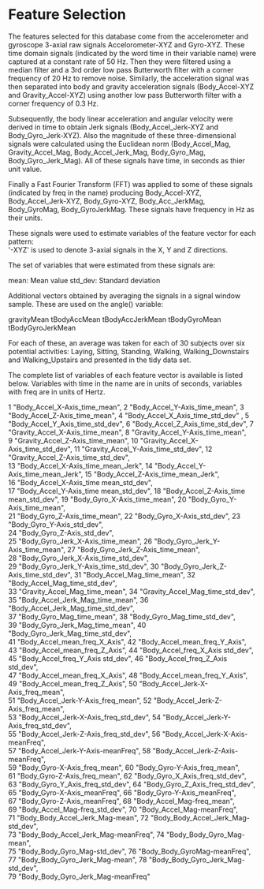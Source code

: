 Feature Selection 
=================

The features selected for this database come from the accelerometer and gyroscope 3-axial raw signals Accelorometer-XYZ and Gyro-XYZ. These time domain signals (indicated by the word time in their variable name) were captured at a constant rate of 50 Hz. Then they were filtered using a median filter and a 3rd order low pass Butterworth filter with a corner frequency of 20 Hz to remove noise. Similarly, the acceleration signal was then separated into body and gravity acceleration signals (Body_Accel-XYZ and Gravity_Accel-XYZ) using another low pass Butterworth filter with a corner frequency of 0.3 Hz. 

Subsequently, the body linear acceleration and angular velocity were derived in time to obtain Jerk signals (Body_Accel_Jerk-XYZ and Body_Gyro_Jerk-XYZ). Also the magnitude of these three-dimensional signals were calculated using the Euclidean norm (Body_Accel_Mag, Gravity_Accel_Mag, Body_Accel_Jerk_Mag, Body_Gyro_Mag, Body_Gyro_Jerk_Mag). All of these signals have time, in seconds as thier unit value.

Finally a Fast Fourier Transform (FFT) was applied to some of these signals (indicated by freq in the name) producing Body_Accel-XYZ, Body_Accel_Jerk-XYZ, Body_Gyro-XYZ, Body_Acc_JerkMag, Body_GyroMag, Body_GyroJerkMag. These signals have frequency in Hz as their units.

These signals were used to estimate variables of the feature vector for each pattern:  
'-XYZ' is used to denote 3-axial signals in the X, Y and Z directions.

The set of variables that were estimated from these signals are: 

mean: Mean value
std_dev: Standard deviation

Additional vectors obtained by averaging the signals in a signal window sample. These are used on the angle() variable:

gravityMean
tBodyAccMean
tBodyAccJerkMean
tBodyGyroMean
tBodyGyroJerkMean

For each of these, an average was taken for each of 30 subjects over six potential activities: Laying, Sitting, Standing, Walking, Walking_Downstairs and Walking_Upstairs and presented in the tidy data set. 


The complete list of variables of each feature vector is available is listed below. Variables with time in the name are in units of seconds, variables with freq are in units of Hertz.

1             "Body_Accel_X-Axis_time_mean",
2             "Body_Accel_Y-Axis_time_mean", 
3             "Body_Accel_Z-Axis_time_mean", 
4             "Body_Accel_X_Axis_time_std_dev" , 
5             "Body_Accel_Y_Axis_time_std_dev",
6             "Body_Accel_Z_Axis_time_std_dev",
7             "Gravity_Accel_X-Axis_time_mean", 
8             "Gravity_Accel_Y-Axis_time_mean",           
9             "Gravity_Accel_Z-Axis_time_mean",
10             "Gravity_Accel_X-Axis_time_std_dev",
11             "Gravity_Accel_Y-Axis_time_std_dev",
12             "Gravity_Accel_Z-Axis_time_std_dev",            
13             "Body_Accel_X-Axis_time_mean_Jerk",
14             "Body_Accel_Y-Axis_time_mean_Jerk",
15             "Body_Accel_Z-Axis_time_mean_Jerk",          
16             "Body_Accel_X-Axis_time mean_std_dev",           
17             "Body_Accel_Y-Axis_time mean_std_dev",
18             "Body_Accel_Z-Axis_time mean_std_dev",
19             "Body_Gyro_X-Axis_time_mean",
20             "Body_Gyro_Y-Axis_time_mean",             
21             "Body_Gyro_Z-Axis_time_mean", 
22             "Body_Gyro_X-Axis_std_dev",
23             "Body_Gyro_Y-Axis_std_dev",               
24             "Body_Gyro_Z-Axis_std_dev",              
25             "Body_Gyro_Jerk_X-Axis_time_mean",
26             "Body_Gyro_Jerk_Y-Axis_time_mean",
27             "Body_Gyro_Jerk_Z-Axis_time_mean",          
28             "Body_Gyro_Jerk_X-Axis_time_std_dev",          
29             "Body_Gyro_Jerk_Y-Axis_time_std_dev",
30             "Body_Gyro_Jerk_Z-Axis_time_std_dev",
31             "Body_Accel_Mag_time_mean",
32             "Body_Accel_Mag_time_std_dev",              
33             "Gravity_Accel_Mag_time_mean",
34             "Gravity_Accel_Mag_time_std_dev",
35             "Body_Accel_Jerk_Mag_time_mean",
36             "Body_Accel_Jerk_Mag_time_std_dev",          
37             "Body_Gyro_Mag_time_mean",
38             "Body_Gyro_Mag_time_std_dev",             
39             "Body_Gyro_Jerk_Mag_time_mean",
40             "Body_Gyro_Jerk_Mag_time_std_dev",         
41             "Body_Accel_mean_freq_X_Axis",
42             "Body_Accel_mean_freq_Y_Axis",              
43             "Body_Accel_mean_freq_Z_Axis",
44             "Body_Accel_freq_X_Axis std_dev",               
45             "Body_Accel_freq_Y_Axis std_dev",
46             "Body_Accel_freq_Z_Axis std_dev",               
47             "Body_Accel_mean_freq_X_Axis",
48             "Body_Accel_mean_freq_Y_Axis",          
49             "Body_Accel_mean_freq_Z_Axis",
50             "Body_Accel_Jerk-X-Axis_freq_mean",          
51             "Body_Accel_Jerk-Y-Axis_freq_mean",
52             "Body_Accel_Jerk-Z-Axis_freq_mean",          
53             "Body_Accel_Jerk-X-Axis_freq_std_dev",
54             "Body_Accel_Jerk-Y-Axis_freq_std_dev",           
55             "Body_Accel_Jerk-Z-Axis_freq_std_dev",
56             "Body_Accel_Jerk-X-Axis-meanFreq",      
57             "Body_Accel_Jerk-Y-Axis-meanFreq",
58             "Body_Accel_Jerk-Z-Axis-meanFreq",      
59             "Body_Gyro-X-Axis_freq_mean",
60             "Body_Gyro-Y-Axis_freq_mean",             
61             "Body_Gyro-Z-Axis_freq_mean",
62             "Body_Gyro_X_Axis_freq_std_dev",              
63             "Body_Gyro_Y_Axis_freq_std_dev",
64             "Body_Gyro_Z_Axis_freq_std_dev",              
65             "Body_Gyro-X-Axis_meanFreq",
66             "Body_Gyro-Y-Axis_meanFreq",         
67             "Body_Gyro-Z-Axis_meanFreq",
68             "Body_Accel_Mag-freq_mean",             
69             "Body_Accel_Mag-freq_std_dev",
70             "Body_Accel_Mag-meanFreq",         
71             "Body_Body_Accel_Jerk_Mag-mean",
72             "Body_Body_Accel_Jerk_Mag-std_dev",      
73             "Body_Body_Accel_Jerk_Mag-meanFreq",
74             "Body_Body_Gyro_Mag-mean",        
75             "Body_Body_Gyro_Mag-std_dev",
76             "Body_Body_GyroMag-meanFreq",    
77             "Body_Body_Gyro_Jerk_Mag-mean",
78             "Body_Body_Gyro_Jerk_Mag-std_dev",     
79             "Body_Body_Gyro_Jerk_Mag-meanFreq"
